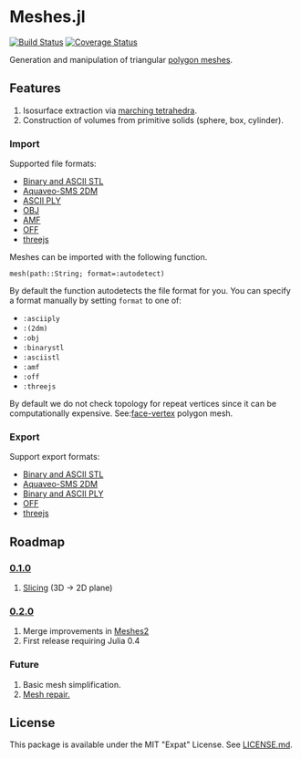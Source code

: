# Meshes.jl

[![Build Status](https://travis-ci.org/JuliaGeometry/Meshes.jl.svg?branch=master)](https://travis-ci.org/JuliaGeometry/Meshes.jl)
[![Coverage Status](https://img.shields.io/coveralls/JuliaGeometry/Meshes.jl.svg)](https://coveralls.io/r/JuliaGeometry/Meshes.jl)

Generation and manipulation of triangular [polygon meshes](https://en.wikipedia.org/wiki/Polygon_mesh).

## Features
1. Isosurface extraction via [marching tetrahedra](https://en.wikipedia.org/wiki/Marching_tetrahedra).
2. Construction of volumes from primitive solids (sphere, box, cylinder).

### Import
Supported file formats:
* [Binary and ASCII STL](https://en.wikipedia.org/wiki/STL_%28file_format%29)
* [Aquaveo-SMS 2DM](http://www.xmswiki.com/xms/SMS:2D_Mesh_Files_*.2dm)
* [ASCII PLY](https://en.wikipedia.org/wiki/PLY)
* [OBJ](https://en.wikipedia.org/wiki/Wavefront_.obj_file)
* [AMF](http://en.wikipedia.org/wiki/Additive_Manufacturing_File_Format)
* [OFF](https://en.wikipedia.org/wiki/OFF_%28file_format%29)
* [threejs](https://github.com/mrdoob/three.js/wiki/JSON-Model-format-3)

Meshes can be imported with the following function.

```mesh(path::String; format=:autodetect)```

By default the function autodetects the file format for you. You can specify a
format manually by setting `format` to one of:
* `:asciiply`
* `:(2dm)`
* `:obj`
* `:binarystl`
* `:asciistl`
* `:amf`
* `:off`
* `:threejs`

By default we do not check topology for repeat vertices since it can be
computationally expensive. See:[face-vertex](https://en.wikipedia.org/wiki/Polygon_mesh#Face-vertex_meshes) polygon mesh.

### Export
Support export formats:
* [Binary and ASCII STL](https://en.wikipedia.org/wiki/STL_%28file_format%29)
* [Aquaveo-SMS 2DM](http://www.xmswiki.com/xms/SMS:2D_Mesh_Files_*.2dm)
* [Binary and ASCII PLY](https://en.wikipedia.org/wiki/PLY)
* [OFF](https://en.wikipedia.org/wiki/OFF_%28file_format%29)
* [threejs](https://github.com/mrdoob/three.js/wiki/JSON-Model-format-3)

## Roadmap

### [0.1.0](https://github.com/JuliaGeometry/Meshes.jl/milestones/v0.1.0)

1. [Slicing](https://github.com/JuliaGeometry/Meshes.jl/pull/34) (3D -> 2D plane)

### [0.2.0](https://github.com/JuliaGeometry/Meshes.jl/milestones/v0.2.0)

1. Merge improvements in [Meshes2](https://github.com/JuliaGeometry/Meshes2.jl)
2. First release requiring Julia 0.4

### Future

1. Basic mesh simplification.
2. [Mesh repair.](https://github.com/JuliaGeometry/Meshes.jl/issues/33)

## License
This package is available under the MIT "Expat" License. See [LICENSE.md](./LICENSE.md).
